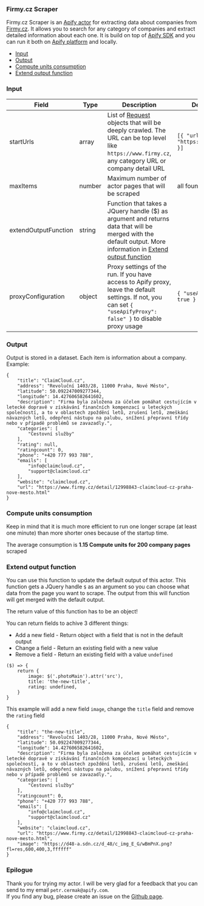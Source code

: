 ### Firmy.cz Scraper

Firmy.cz Scraper is an [Apify actor](https://apify.com/actors) for extracting data about companies from [Firmy.cz](https://www.firmy.cz). It allows you to search for any category of companies and extract detailed information about each one. It is build on top of [Apify SDK](https://sdk.apify.com/) and you can run it both on [Apify platform](https://my.apify.com) and locally.

- [Input](#input)
- [Output](#output)
- [Compute units consumption](#compute-units-consumption)
- [Extend output function](#extend-output-function)

### Input

| Field | Type | Description | Default value
| ----- | ---- | ----------- | -------------|
| startUrls | array | List of [Request](https://sdk.apify.com/docs/api/request#docsNav) objects that will be deeply crawled. The URL can be top level like `https://www.firmy.cz`, any category URL or company detail URL | `[{ "url": "https://www.firmy.cz" }]`|
| maxItems | number | Maximum number of actor pages that will be scraped | all found |
| extendOutputFunction | string | Function that takes a JQuery handle ($) as argument and returns data that will be merged with the default output. More information in [Extend output function](#extend-output-function) | |
| proxyConfiguration | object | Proxy settings of the run. If you have access to Apify proxy, leave the default settings. If not, you can set `{ "useApifyProxy": false" }` to disable proxy usage | `{ "useApifyProxy": true }`|

### Output

Output is stored in a dataset. Each item is information about a company. Example:

```
{
    "title": "ClaimCloud.cz",
    "address": "Revoluční 1403/28, 11000 Praha, Nové Město",
    "latitude": 50.092247009277344,
    "longitude": 14.427606582641602,
    "description": "Firma byla založena za účelem pomáhat cestujícím v letecké dopravě v získávání finančních kompenzací u leteckých společností, a to v oblastech zpoždění letů, zrušení letů, zmeškání návazných letů, odepření nástupu na palubu, snížení přepravní třídy nebo v případě problémů se zavazadly.",
    "categories": [
        "Cestovní služby"
    ],
    "rating": null,
    "ratingcount": 0,
    "phone": "+420 777 993 788",
    "emails": [
        "info@claimcloud.cz",
        "support@claimcloud.cz"
    ],
    "website": "claimcloud.cz",
    "url": "https://www.firmy.cz/detail/12998843-claimcloud-cz-praha-nove-mesto.html"
}
```

### Compute units consumption
Keep in mind that it is much more efficient to run one longer scrape (at least one minute) than more shorter ones because of the startup time.

The average consumption is **1.15 Compute units for 200 company pages** scraped

### Extend output function

You can use this function to update the default output of this actor. This function gets a JQuery handle `$` as an argument so you can choose what data from the page you want to scrape. The output from this will function will get merged with the default output.

The return value of this function has to be an object!

You can return fields to achive 3 different things:
- Add a new field - Return object with a field that is not in the default output
- Change a field - Return an existing field with a new value
- Remove a field - Return an existing field with a value `undefined`


```
($) => {
    return {
        image: $('.photoMain').attr('src'),
        title: 'the-new-title',
        rating: undefined,
    }
}
```
This example will add a new field `image`, change the `title` field and remove the `rating` field
```
{
    "title": "the-new-title",
    "address": "Revoluční 1403/28, 11000 Praha, Nové Město",
    "latitude": 50.092247009277344,
    "longitude": 14.427606582641602,
    "description": "Firma byla založena za účelem pomáhat cestujícím v letecké dopravě v získávání finančních kompenzací u leteckých společností, a to v oblastech zpoždění letů, zrušení letů, zmeškání návazných letů, odepření nástupu na palubu, snížení přepravní třídy nebo v případě problémů se zavazadly.",
    "categories": [
        "Cestovní služby"
    ],
    "ratingcount": 0,
    "phone": "+420 777 993 788",
    "emails": [
        "info@claimcloud.cz",
        "support@claimcloud.cz"
    ],
    "website": "claimcloud.cz",
    "url": "https://www.firmy.cz/detail/12998843-claimcloud-cz-praha-nove-mesto.html",
    "image": "https://d48-a.sdn.cz/d_48/c_img_E_G/wBmPnX.png?fl=res,600,400,3,ffffff"
}
```

### Epilogue
Thank you for trying my actor. I will be very glad for a feedback that you can send to my email `petr.cermak@apify.com`.  
If you find any bug, please create an issue on the [Github page](https://github.com/cermak-petr/actor-firmy-cz-scraper).
